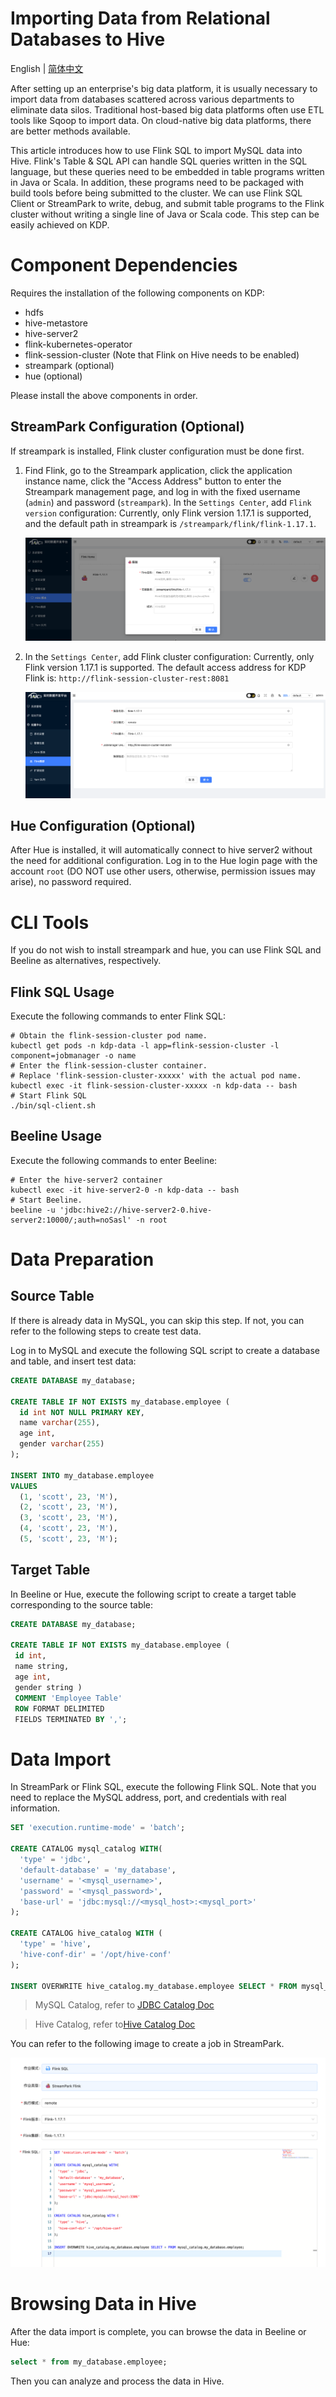 # Importing Data from Relational Databases to Hive

English | [简体中文](../../zh/user-tutorials/import-from-rdbms-to-hive.md)

After setting up an enterprise's big data platform, it is usually necessary to import data from databases scattered across various departments to eliminate data silos. Traditional host-based big data platforms often use ETL tools like Sqoop to import data. On cloud-native big data platforms, there are better methods available.

This article introduces how to use Flink SQL to import MySQL data into Hive. Flink's Table & SQL API can handle SQL queries written in the SQL language, but these queries need to be embedded in table programs written in Java or Scala. In addition, these programs need to be packaged with build tools before being submitted to the cluster. We can use Flink SQL Client or StreamPark to write, debug, and submit table programs to the Flink cluster without writing a single line of Java or Scala code. This step can be easily achieved on KDP.

# Component Dependencies

Requires the installation of the following components on KDP:

- hdfs
- hive-metastore
- hive-server2
- flink-kubernetes-operator
- flink-session-cluster (Note that Flink on Hive needs to be enabled)
- streampark (optional)
- hue (optional)

Please install the above components in order.

## StreamPark Configuration (Optional)

If streampark is installed, Flink cluster configuration must be done first.

1. Find Flink, go to the Streampark application, click the application instance name, click the "Access Address" button to enter the Streampark management page, and log in with the fixed username (`admin`) and password (`streampark`).
   In the `Settings Center`, add `Flink version` configuration: Currently, only Flink version 1.17.1 is supported, and the default path in streampark is `/streampark/flink/flink-1.17.1`.

   ![img.png](./images/flink-streampark-flink-version.png)

2. In the `Settings Center`, add Flink cluster configuration: Currently, only Flink version 1.17.1 is supported. The default access address for KDP Flink is: `http://flink-session-cluster-rest:8081`

   ![img.png](./images/flink-streampark-flink-cluster.png)

## Hue Configuration (Optional)


After Hue is installed, it will automatically connect to hive server2 without the need for additional configuration. Log in to the Hue login page with the account `root` (DO NOT use other users, otherwise, permission issues may arise), no password required.

# CLI Tools

If you do not wish to install streampark and hue, you can use Flink SQL and Beeline as alternatives, respectively.

## Flink SQL Usage

Execute the following commands to enter Flink SQL:

```shell
# Obtain the flink-session-cluster pod name.
kubectl get pods -n kdp-data -l app=flink-session-cluster -l component=jobmanager -o name
# Enter the flink-session-cluster container.
# Replace 'flink-session-cluster-xxxxx' with the actual pod name.
kubectl exec -it flink-session-cluster-xxxxx -n kdp-data -- bash
# Start Flink SQL
./bin/sql-client.sh
```

## Beeline Usage

Execute the following commands to enter Beeline:

```shell
# Enter the hive-server2 container
kubectl exec -it hive-server2-0 -n kdp-data -- bash
# Start Beeline.
beeline -u 'jdbc:hive2://hive-server2-0.hive-server2:10000/;auth=noSasl' -n root
```

# Data Preparation

## Source Table

If there is already data in MySQL, you can skip this step. If not, you can refer to the following steps to create test data.

Log in to MySQL and execute the following SQL script to create a database and table, and insert test data:

```sql
CREATE DATABASE my_database;

CREATE TABLE IF NOT EXISTS my_database.employee (
  id int NOT NULL PRIMARY KEY,
  name varchar(255),
  age int,
  gender varchar(255)
);

INSERT INTO my_database.employee
VALUES
  (1, 'scott', 23, 'M'),
  (2, 'scott', 23, 'M'),
  (3, 'scott', 23, 'M'),
  (4, 'scott', 23, 'M'),
  (5, 'scott', 23, 'M');
```

## Target Table

In Beeline or Hue, execute the following script to create a target table corresponding to the source table:

```sql
CREATE DATABASE my_database;

CREATE TABLE IF NOT EXISTS my_database.employee (
 id int,
 name string,
 age int,
 gender string )
 COMMENT 'Employee Table'
 ROW FORMAT DELIMITED
 FIELDS TERMINATED BY ',';
```

# Data Import

In StreamPark or Flink SQL, execute the following Flink SQL. Note that you need to replace the MySQL address, port, and credentials with real information.

```sql
SET 'execution.runtime-mode' = 'batch';

CREATE CATALOG mysql_catalog WITH(
  'type' = 'jdbc',
  'default-database' = 'my_database',
  'username' = '<mysql_username>',
  'password' = '<mysql_password>',
  'base-url' = 'jdbc:mysql://<mysql_host>:<mysql_port>'
);

CREATE CATALOG hive_catalog WITH (
  'type' = 'hive',
  'hive-conf-dir' = '/opt/hive-conf'
);

INSERT OVERWRITE hive_catalog.my_database.employee SELECT * FROM mysql_catalog.my_database.employee;
```

> MySQL Catalog, refer to [JDBC Catalog Doc](https://nightlies.apache.org/flink/flink-docs-release-1.17/zh/docs/connectors/table/jdbc/#jdbc-catalog-的使用)

> Hive Catalog, refer to[Hive Catalog Doc](https://nightlies.apache.org/flink/flink-docs-release-1.17/zh/docs/connectors/table/hive/overview/#连接到hive)

You can refer to the following image to create a job in StreamPark.

![img.png](./images/flink-streampark-mysql-to-hive.png)

# Browsing Data in Hive

After the data import is complete, you can browse the data in Beeline or Hue:

```sql
select * from my_database.employee;
```

Then you can analyze and process the data in Hive.
